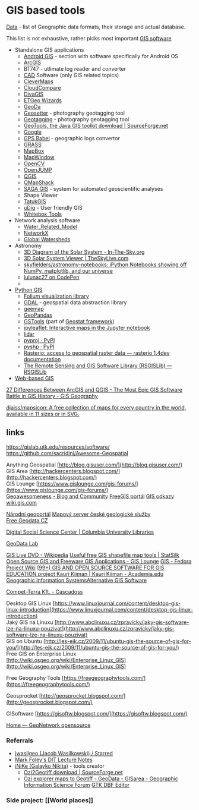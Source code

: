 # GIS based tools

[Data](Data/README.md) -  list of Geographic data formats, their storage and actual database.

This list is not exhaustive, rather picks most important [GIS software](https://en.wikipedia.org/wiki/Geographic_information_system_software)

- Standalone GIS applications
	- [Android GIS](Android/AndroidGIS.md) - section with software specifically for Android OS
	- [ArcGIS](ArcGIS/ArcGIS.md)
	- BT747 - utlimate log reader and converter
	- [CAD](CAD.md) Software (only GIS related topics)
	- [CleverMaps](CleverMaps/CleverMaps.md)
	- [CloudCompare](CloudCompare/CloudCompare.md)
	- [DivaGIS](DivaGIS/DivaGIS.md)
	- [ETGeo Wizards](ETGeo/ETGeoWizards.md)
	- [GeoDa](GeoDa/GeoDa.md)
	- [Geosetter](Geosetter.md) - photography geotagging tool
	- [Geotagging](https://github.com/jmlich/geotagging) - photography geotagging tool
	- [GeoTools, the Java GIS toolkit download | SourceForge.net](https://sourceforge.net/projects/geotools/?source=directory)
	- [Google](Google/Google.md)
	- [GPS Babel](https://www.gpsbabel.org/download.html) - geographic logs convertor
	- [GRASS](GRASS/GRASS.md)
	- [MapBox](MapBox/MapBox.md)
	- [MapWindow](https://www.mapwindow.org/)
	- [OpenCV](https://opencv.org/)
	- [OpenJUMP](OpenJUMP.md)
	- [QGIS](QGIS/QGIS.md)
	- [QMapShack](QMapShack.md)
	- [SAGA GIS](https://saga-gis.sourceforge.io/en/index.html) - system for automated geoscientific analyses
	- Shape Viewer
	- [TatukGIS](https://www.tatukgis.com/Home.aspx)
	- [uDig](http://udig.refractions.net/) - User friendly GIS
	- [Whitebox Tools](https://jblindsay.github.io/ghrg/software.shtml)
- Network analysis software
	- [Water_Related_Model](Network/Water_Related_Model.md)
	- [NetworkX](Network/NetworkX.md)
	- [Global Watersheds](https://mghydro.com/watersheds/)
- Astronomy
	- [3D Diagram of the Solar System - In-The-Sky.org](https://in-the-sky.org/solarsystem.php)
	- [3D Solar System Viewer | TheSkyLive.com](https://theskylive.com/3dsolarsystem)
	- [skyfielders/astronomy-notebooks: iPython Notebooks showing off NumPy, matplotlib, and our universe](https://github.com/skyfielders/astronomy-notebooks)
	- [lulunac27 on CodePen](https://codepen.io/lulunac27/pens/popular)
	- 
- [Python GIS](PythonGIS.md)
	- [Folium visualization library](https://python-visualization.github.io/folium/quickstart.html)
	- [GDAL](GDAL.md) - geospatial data abstraction library
	- [geemap](https://geemap.org/)
	- [GeoPandas](https://geopandas.org/en/stable/)
	- [GSTools](https://github.com/GeoStat-Framework/GSTools) (part of [Geostat framework](https://geostat-framework.org/))
	- [ipyleaflet: Interactive maps in the Jupyter notebook](https://ipyleaflet.readthedocs.io/en/latest/)
	- [lidar](https://lidar.gishub.org/)
	- [pyproj · PyPI](https://pypi.org/project/pyproj/)
	- [pyshp · PyPI](https://pypi.org/project/pyshp/)
	- [Rasterio: access to geospatial raster data — rasterio 1.4dev documentation](https://rasterio.readthedocs.io/en/latest/index.html)
	- [The Remote Sensing and GIS Software Library (RSGISLib) — RSGISLib](http://rsgislib.org/)
- [Web-based GIS](Web-based/WebGIS.md)

[27 Differences Between ArcGIS and QGIS - The Most Epic GIS Software Battle in GIS History - GIS Geography](https://gisgeography.com/qgis-arcgis-differences/)

[djaiss/mapsicon: A free collection of maps for every country in the world, available in 11 sizes or in SVG.](https://github.com/djaiss/mapsicon)

## links

https://gislab.utk.edu/resources/software/
https://github.com/sacridini/Awesome-Geospatial

Anything Geospatial [http://blog.gisuser.com/](http://blog.gisuser.com/)  
GIS Area [http://hackercenters.blogspot.com/](http://hackercenters.blogspot.com/)  
GIS Lounge [https://www.gislounge.com/gis-forums/](https://www.gislounge.com/gis-forums/)  
[Geoawesomeness - Blog and Community](https://geoawesomeness.com/)
[FreeGIS portál](http://freegis.fsv.cvut.cz/gwiki/Port%C3%A1l_FreeGIS)
[GIS odkazy](https://oozp.upce.cz/gis4/GIS-odkazy.html)
[wiki.gis.com](http://wiki.gis.com/wiki/index.php/Main_Page)

[Národní geoportál](https://geoportal.gov.cz/web/guest/home)
[Mapový server české geologické služby](http://www.geology.cz/extranet/mapy/mapy-online/mapove-aplikace)  
[Free Geodata CZ](http://freegis.fsv.cvut.cz/gwiki/FreeGeoDataCZ)  

[Digital Social Science Center | Columbia University Libraries](https://library.columbia.edu/libraries/dssc.html)

[GeoData Lab](https://geodacenter.github.io/data-and-lab//)  

[GIS Live DVD - Wikipedia](https://en.wikipedia.org/wiki/GIS_Live_DVD)
[Useful free GIS shapefile map tools | StatSilk](http://www.statsilk.com/maps/useful-free-gis-shapefile-map-tools)
[Open Source GIS and Freeware GIS Applications - GIS Lounge](https://www.gislounge.com/open-source-gis-applications/)
[GIS - Fedora Project Wiki](https://fedoraproject.org/wiki/GIS)
[(99+) GIS AND OPEN SOURCE SOFTWARE FOR GIS EDUCATION project Kauri Kiiman | Kauri Kiiman - Academia.edu](https://www.academia.edu/7144689/GIS_AND_OPEN_SOURCE_SOFTWARE_FOR_GIS_EDUCATION_project_Kauri_Kiiman)
[Geographic Information SystemsAlternative GIS Software](https://dit.markfoley.info/GIS/FOSS4G.html)
  
[Compet-Terra Kft. - Cascadoss](http://cascadoss.competterra.com/cascadoss.php?home_en)
  
Desktop GIS Linux [https://www.linuxjournal.com/content/desktop-gis-linux-introduction](https://www.linuxjournal.com/content/desktop-gis-linux-introduction)  
Jaký GIS na Linuxu [http://www.abclinuxu.cz/zpravicky/jaky-gis-software-lze-na-linuxu-pouzivat](http://www.abclinuxu.cz/zpravicky/jaky-gis-software-lze-na-linuxu-pouzivat)  
GIS on Ubuntu [http://les-ejk.cz/2009/11/ubuntu-gis-the-source-of-gis-for-you/](http://les-ejk.cz/2009/11/ubuntu-gis-the-source-of-gis-for-you/)  
Free GIS on Enterprise Linux [http://wiki.osgeo.org/wiki/Enterprise_Linux_GIS](http://wiki.osgeo.org/wiki/Enterprise_Linux_GIS)  

Free Geography Tools [https://freegeographytools.com/](https://freegeographytools.com/)  

Geosprocket [http://geosprocket.blogspot.com/](http://geosprocket.blogspot.com/)  

GISoftware [https://gisoftw.blogspot.com/](https://gisoftw.blogspot.com/)  
  
[Home — GeoNetwork opensource](https://geonetwork-opensource.org/)
  

### Referrals

- [jwasilgeo (Jacob Wasilkowski) / Starred](https://github.com/jwasilgeo?tab=stars)
- [Mark Foley's DIT Lecture Notes](https://dit.markfoley.info/GIS/)
- [iNiKe (Galayko Nikita)](https://github.com/iNiKe) - tools creator
	- [Ozi2Geotiff download | SourceForge.net](https://sourceforge.net/projects/ozi2geotiff/)
	- [Ozi explorer maps to Geotiff - GeoData - GISarea - Geographic Information Science Forum](https://www.gisarea.com/forums/topic/1086-ozi-explorer-maps-to-geotiff/)
[GTK DBF Editor](http://sdteffen.de/gtkdbfeditor/)

### Side project: [[World places]]

